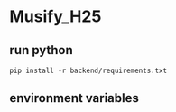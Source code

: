 # Musify_H25
## run python
```
pip install -r backend/requirements.txt

```
## environment variables
```

```
